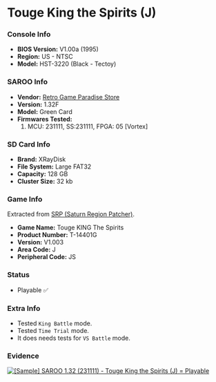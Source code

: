 # Touge King the Spirits (J)

### Console Info

- <b>BIOS Version:</b> V1.00a (1995)
- <b>Region:</b> US - NTSC
- <b>Model:</b> HST-3220 (Black - Tectoy)

### SAROO Info

- <b>Vendor:</b> [Retro Game Paradise Store](https://s.click.aliexpress.com/e/_DlCqvfB)
- <b>Version:</b> 1.32F
- <b>Model:</b> Green Card
- <b>Firmwares Tested:</b>
  1. MCU: 231111, SS:231111, FPGA: 05 [Vortex]

### SD Card Info

- <b>Brand:</b> XRayDisk
- <b>File System:</b> Large FAT32
- <b>Capacity:</b> 128 GB
- <b>Cluster Size:</b> 32 kb

### Game Info

Extracted from [SRP (Saturn Region Patcher)](https://segaxtreme.net/resources/saturn-region-patcher.81/download).

- <b>Game Name:</b> Touge KING The Spirits
- <b>Product Number:</b> T-14401G
- <b>Version:</b> V1.003
- <b>Area Code:</b> J
- <b>Peripheral Code:</b> JS

### Status

- Playable :white_check_mark:

### Extra Info

- Tested `King Battle` mode.
- Tested `Time Trial` mode.
- It does needs tests for `VS Battle` mode.

### Evidence

[![[Sample] SAROO 1.32 (231111) - Touge King the Spirits (J) = Playable](https://img.youtube.com/vi/RO-tN2RizJ4/0.jpg)](https://www.youtube.com/watch?v=RO-tN2RizJ4)
